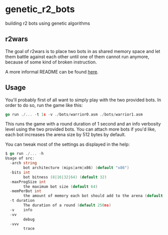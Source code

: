 # genetic_r2_bots

building r2 bots using genetic algorithms

## r2wars

The goal of r2wars is to place two bots in as shared memory space and let
them battle against each other until one of them cannot run anymore, because
of some kind of broken instruction.

A more informal README can be found [here](https://github.com/radareorg/radare2-extras/tree/master/r2wars).

## Usage

You'll probably first of all want to simply play with the two provided bots. In order to do so, run the game like this:

```go
go run ./... -t 1s -v ./bots/warrior0.asm ./bots/warrior1.asm
```

This runs the game with a round duration of 1 second and an info verbosity
level using the two provided bots. You can attach more bots if you'd like,
each bot increases the arena size by 512 bytes by default.

You can tweak most of the settings as displayed in the help:

```go
$ go run ./... -h
Usage of src:
  -arch string
    	bot architecture (mips|arm|x86) (default "x86")
  -bits int
    	bot bitness (8|16|32|64) (default 32)
  -maxProgSize int
    	the maximum bot size (default 64)
  -memPerBot int
    	the amount of memory each bot should add to the arena (default 512)
  -t duration
    	The duration of a round (default 250ns)
  -v	info
  -vv
    	debug
  -vvv
    	trace
```